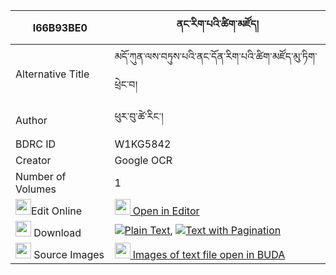 |I66B93BE0|ནང་རིག་པའི་ཚིག་མཛོད། 
| --- | --- 
|Alternative Title |མདོ་ཀུན་ལས་བཏུས་པའི་ནང་དོན་རིག་པའི་ཚིག་མཛོད་མུ་ཏིག་ཕྲེང་བ།
|Author| ཕུར་བུ་ཚེ་རིང་།
|BDRC ID | W1KG5842
|Creator | Google OCR
|Number of Volumes| 1
|<img width="25" src="https://img.icons8.com/color/25/000000/edit-property.png">Edit Online| [<img width="25" src="https://avatars.githubusercontent.com/u/45091458?s=200&v=4"> Open in Editor](http://editor.openpecha.org/I66B93BE0)
|<img width="25" src="https://img.icons8.com/fluent/48/000000/download-2.png"/>  Download | [![](https://img.icons8.com/color/20/000000/txt.png)Plain Text](https://github.com/Openpecha/I66B93BE0/releases/download/v2/nang_rigpa_i_tsikdzo_plain_I66B93BE0.zip), [![](https://img.icons8.com/color/20/000000/txt.png)Text with Pagination](https://github.com/Openpecha/I66B93BE0/releases/download/v2/nang_rigpa_i_tsikdzo_pages_I66B93BE0.zip)
|<img width="25" src="https://img.icons8.com/plasticine/100/000000/pictures-folder.png"/>  Source Images | [<img width="25" src="https://library.bdrc.io/icons/BUDA-small.svg"> Images of text file open in BUDA](https://library.bdrc.io/show/bdr:W1KG5842)